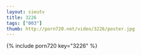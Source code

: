 ```yaml
--- 
layout: sieutv
title: 3226
tags: ["003"]
thumb: http://porn720.net/video/3226/poster.jpg
---
```

{% include porn720 key="3226" %} 
